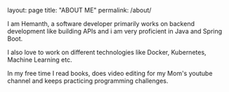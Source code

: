 layout: page
title: "ABOUT ME"
permalink: /about/

I am Hemanth, a software developer primarily works on backend development like building APIs and i am very proficient in Java and Spring Boot.

I also love to work on different technologies like Docker, Kubernetes, Machine Learning etc.

In my free time I read books, does video editing for my Mom's youtube channel and keeps practicing programming challenges.

